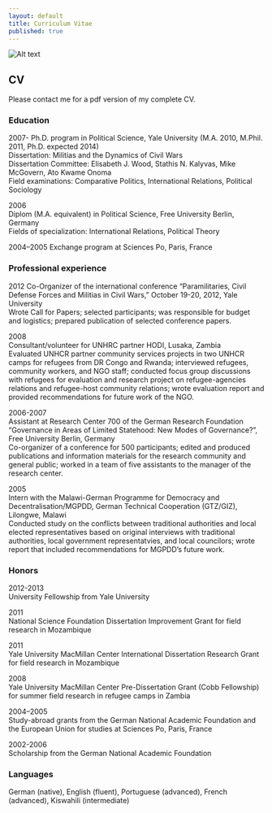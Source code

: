 ```yaml
---
layout: default
title: Curriculum Vitae
published: true
---
```


![Alt text](http://placehold.it/400x300)

## CV 

Please contact me for a pdf version of my complete CV.

### Education

2007-
Ph.D. program in Political Science, Yale University (M.A. 2010, M.Phil. 2011, Ph.D. expected 2014)    
	Dissertation: Militias and the Dynamics of Civil Wars  
	Dissertation Committee: Elisabeth J. Wood, Stathis N. Kalyvas, Mike McGovern, Ato Kwame Onoma  
	Field examinations: Comparative Politics, International Relations, 	Political Sociology  

2006	
Diplom (M.A. equivalent) in Political Science, Free University Berlin, Germany  
	Fields of specialization: International Relations, Political Theory

2004–2005
Exchange program at Sciences Po, Paris, France

### Professional experience  

2012
Co-Organizer of the international conference “Paramilitaries, Civil Defense Forces and Militias in Civil Wars,” October 19-20, 2012, Yale University    
	Wrote Call for Papers; selected participants; was responsible for budget and logistics; prepared publication of selected conference papers.  

2008	
Consultant/volunteer for UNHRC partner HODI, Lusaka, Zambia  
	Evaluated UNHCR partner community services projects in two UNHCR camps for refugees from DR Congo and Rwanda; interviewed refugees, community workers, and NGO staff; conducted focus group discussions with refugees for evaluation and research project on refugee-agencies relations and refugee-host community relations; wrote evaluation report and provided recommendations for future work of the NGO.

2006-2007	
Assistant at Research Center 700 of the German Research Foundation “Governance in Areas of Limited Statehood: New Modes of Governance?”, Free University Berlin, Germany  
	Co-organizer of a conference for 500 participants; edited and produced publications and information materials for the research community and general public; worked in a team of five assistants to the manager of the research center.

2005	
Intern with the Malawi-German Programme for Democracy and Decentralisation/MGPDD, German Technical Cooperation (GTZ/GIZ), Lilongwe, Malawi  
	Conducted study on the conflicts between traditional authorities and local elected representatives based on original interviews with traditional authorities, local government representatvies, and local councilors; wrote report that included recommendations for MGPDD’s future work.

### Honors

2012-2013	
University Fellowship from Yale University  

2011	
National Science Foundation Dissertation Improvement Grant for field research in Mozambique

2011	
Yale University MacMillan Center International Dissertation Research Grant for field research in Mozambique

2008	
Yale University MacMillan Center Pre-Dissertation Grant (Cobb Fellowship) for summer field research in refugee camps in Zambia

2004–2005	
Study-abroad grants from the German National Academic Foundation and the European Union for studies at Sciences Po, Paris, France

2002-2006	
Scholarship from the German National Academic Foundation

### Languages

German (native), English (fluent), Portuguese (advanced), French (advanced), Kiswahili (intermediate)
